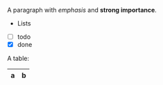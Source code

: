 A paragraph with *emphasis* and **strong importance**.


* Lists
* [ ] todo
* [x] done

A table:

| a | b |
| - | - |

